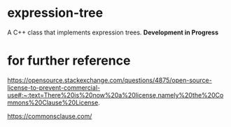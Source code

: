 # expression-tree
A C++ class that implements expression trees. **Development in Progress**


# for further reference
https://opensource.stackexchange.com/questions/4875/open-source-license-to-prevent-commercial-use#:~:text=There%20is%20now%20a%20license,namely%20the%20Commons%20Clause%20License.

https://commonsclause.com/
